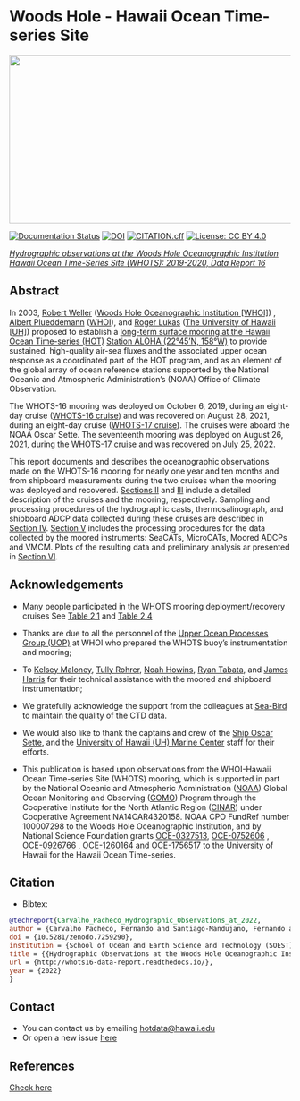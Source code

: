 #  Woods Hole - Hawaii Ocean Time-series Site 
[<img src="https://github.com/hot-dogs/whots16-data-report/blob/main/docs/source/_static/_images/new_logo_HOT.png" height="300" width="600" />]((https://hahana.soest.hawaii.edu/hot/))

[![Documentation Status](https://readthedocs.org/projects/whots16-data-report/badge/?version=latest)](https://whots-annual-report.readthedocs.io/projects/whots16-data-report/en/latest/?badge=latest)
[![DOI](https://zenodo.org/badge/477206562.svg)](https://zenodo.org/badge/latestdoi/477206562)
[![CITATION.cff](https://github.com/hot-dogs/whots16-data-report/actions/workflows/cff-validator.yml/badge.svg?branch=main)](https://github.com/hot-dogs/whots16-data-report/actions/workflows/cff-validator.yml)
[![License: CC BY 4.0](https://img.shields.io/badge/License-CC_BY_4.0-lightgrey.svg)](http://creativecommons.org/licenses/by/4.0/)

[*Hydrographic observations at the Woods Hole Oceanographic Institution Hawaii
Ocean Time-Series Site (WHOTS): 2019-2020, Data Report 16*](http://whots16-data-report.readthedocs.io/)

## Abstract

In 2003, [Robert Weller](https://www.whoi.edu/profile/rweller/) ([Woods Hole
Oceanographic Institution [WHOI]](https://www.whoi.edu))
, [Albert Plueddemann](https://www.whoi.edu/profile/aplueddemann/) 
([WHOI](https://www.whoi.edu)), and
[Roger Lukas](http://www.soest.hawaii.edu/oceanography/faculty/rlukas/)
([The University of Hawaii [UH]](https://manoa.hawaii.edu)) proposed to establish 
a [long-term surface mooring at the Hawaii Ocean Time-series (HOT)](http://www.soest.hawaii.edu/whots/)
[Station ALOHA (22°45’N, 158°W)](https://hahana.soest.hawaii.edu/stationaloha/)
to provide sustained, high-quality air-sea fluxes and the associated upper
ocean response as a coordinated part of the HOT program, and as an element of
the global array of ocean reference stations supported by the National Oceanic
and Atmospheric Administration’s (NOAA) Office of Climate Observation. 

The WHOTS-16 mooring was deployed on October 6, 2019, during an eight-day 
cruise ([WHOTS-16 cruise](http://www.soest.hawaii.edu/whots/wh16_dep.html)) 
and was recovered on August 28, 2021, during an eight-day cruise 
([WHOTS-17 cruise](http://www.soest.hawaii.edu/whots/wh17_dep.html)). 
The cruises were aboard the NOAA Oscar Sette. The seventeenth mooring was 
deployed on August 26, 2021, during the 
[WHOTS-17 cruise](http://www.soest.hawaii.edu/whots/wh17_dep.html) and was 
recovered on July 25, 2022. 

This report documents and describes the oceanographic observations made on the 
WHOTS-16 mooring for nearly one year and ten months and from shipboard measurements
during the two cruises when the mooring was deployed and recovered. 
[Sections II](https://whots-annual-report.readthedocs.io/projects/whots16-data-report/en/latest/2_section.html) 
and [III](https://whots-annual-report.readthedocs.io/projects/whots16-data-report/en/latest/3_section.html) 
include a detailed description of the cruises and the mooring, respectively. 
Sampling and processing procedures of the hydrographic casts, thermosalinograph, 
and shipboard ADCP data collected during these cruises are described in
[Section IV](https://whots-annual-report.readthedocs.io/projects/whots16-data-report/en/latest/4_section.html). 
[Section V](https://whots-annual-report.readthedocs.io/projects/whots16-data-report/en/latest/5_section.html) 
includes the processing procedures for the data collected by the moored 
instruments: SeaCATs, MicroCATs, Moored ADCPs and VMCM. Plots of the resulting 
data and preliminary analysis ar presented in [Section VI](https://whots-annual-report.readthedocs.io/projects/whots16-data-report/en/latest/6_section.html).

## Acknowledgements

- Many people participated in the WHOTS mooring deployment/recovery cruises 
See [Table 2.1](https://whots-annual-report.readthedocs.io/projects/whots16-data-report/en/latest/2_section.html#table-1)
and [Table 2.4](https://whots-annual-report.readthedocs.io/projects/whots16-data-report/en/latest/2_section.html#table-4)

- Thanks are due to all the personnel of the 
[Upper Ocean Processes Group (UOP)](http://uop.whoi.edu) at WHOI who prepared 
the WHOTS buoy’s instrumentation and mooring; 

- To [Kelsey Maloney](https://www.linkedin.com/in/kelsey-maloney-4a18291a4),
[Tully Rohrer](https://hahana.soest.hawaii.edu/hot/staff1.html), 
[Noah Howins](https://www.soest.hawaii.edu/oceanography/profile/Howins-Noah/), 
[Ryan Tabata](https://www.linkedin.com/in/ryan-tabata-69215486/), and 
[James Harris](https://www.linkedin.com/in/james-harris-661170174/) 
for their technical assistance with the moored and shipboard instrumentation; 

- We gratefully acknowledge the support from the colleagues at 
[Sea-Bird](https://www.seabird.com) to maintain the quality of the CTD data. 

- We would also like to thank the captains and crew of the 
[Ship Oscar Sette](https://www.omao.noaa.gov/learn/marine-operations/ships/oscar-elton-sette/about), 
and the [University of Hawaii (UH) Marine Center](https://www.soest.hawaii.edu/UMC/cms/) 
staff for their efforts. 

- This publication is based upon observations from the WHOI-Hawaii Ocean
Time-series Site (WHOTS) mooring, which is supported in part by the National
Oceanic and Atmospheric Administration ([NOAA](https://www.noaa.gov/)) Global
Ocean Monitoring and Observing ([GOMO](https://globalocean.noaa.gov/)) Program
through the Cooperative Institute for the North Atlantic
Region ([CINAR](https://website.whoi.edu/cinar/)) under Cooperative Agreement
NA14OAR4320158. NOAA CPO FundRef number 100007298 to the Woods Hole
Oceanographic Institution, and by National Science Foundation grants
[OCE-0327513](https://www.nsf.gov/awardsearch/showAward?AWD_ID=0327513),
[OCE-0752606](https://www.nsf.gov/awardsearch/showAward?AWD_ID=0752606&HistoricalAwards=false)
,
[OCE-0926766](https://www.nsf.gov/awardsearch/showAward?AWD_ID=0926766&HistoricalAwards=false)
,
[OCE-1260164](https://www.nsf.gov/awardsearch/showAward?AWD_ID=1260164&HistoricalAwards=false)
and
[OCE-1756517](https://www.nsf.gov/awardsearch/showAward?AWD_ID=1756517&HistoricalAwards=false)
to the University of Hawaii for the Hawaii Ocean Time-series.

## Citation
 
- Bibtex:  
```bibtex
@techreport{Carvalho_Pacheco_Hydrographic_Observations_at_2022,
author = {Carvalho Pacheco, Fernando and Santiago-Mandujano, Fernando and Plueddemann, Albert J. and Weller, Robert A. and Potemra, James T. and Fitzgerald, Daniel and Galbraith, Nancy R.},
doi = {10.5281/zenodo.7259290},
institution = {School of Ocean and Earth Science and Technology (SOEST), Department of Oceanography, University of Hawai‘i at Mānoa, Honolulu, HI},
title = {{Hydrographic Observations at the Woods Hole Oceanographic Institution Hawaii Ocean Time-Series Site (WHOTS): 2019-2020, Data Report #16}},
url = {http://whots16-data-report.readthedocs.io/},
year = {2022}
}
```

## Contact 
- You can contact us by emailing <hotdata@hawaii.edu>
- Or open a new issue [here](https://github.com/hot-dogs/whots16-data-report/issues)

## References
[Check here](https://whots-annual-report.readthedocs.io/projects/whots16-data-report/en/latest/references.html)
